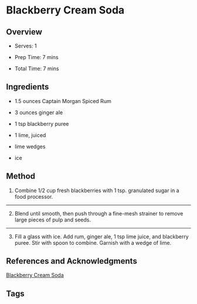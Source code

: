 # Blackberry Cream Soda

## Overview

- Serves: 1

- Prep Time: 7 mins

- Total Time: 7 mins

## Ingredients

- 1.5 ounces Captain Morgan Spiced Rum

- 3 ounces ginger ale

- 1 tsp blackberry puree

- 1 lime, juiced

- lime wedges

- ice


## Method

1. Combine 1/2 cup fresh blackberries with 1 tsp. granulated sugar in a food processor.
---
2. Blend until smooth, then push through a fine-mesh strainer to remove large pieces of pulp and seeds.
---
3. Fill a glass with ice. Add rum, ginger ale, 1 tsp lime juice, and blackberry puree. Stir with spoon to combine. Garnish with a wedge of lime.


## References and Acknowledgments

[Blackberry Cream Soda](http://tideandthyme.com/blackberry-cream-soda/)

## Tags


